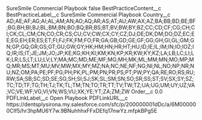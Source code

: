 <?xml version="1.0" encoding="UTF-8"?>
<CustomMetadata xmlns="http://soap.sforce.com/2006/04/metadata" xmlns:xsi="http://www.w3.org/2001/XMLSchema-instance" xmlns:xsd="http://www.w3.org/2001/XMLSchema">
    <label>SureSmile Commercial Playbook</label>
    <protected>false</protected>
    <values>
        <field>BestPracticeContent__c</field>
        <value xsi:nil="true"/>
    </values>
    <values>
        <field>BestPracticeLabel__c</field>
        <value xsi:type="xsd:string">SureSmile Commercial Playbook</value>
    </values>
    <values>
        <field>Country__c</field>
        <value xsi:type="xsd:string">AD;AE;AF;AG;AI;AL;AM;AN;AO;AQ;AR;AS;AT;AU;AW;AX;AZ;BA;BB;BD;BE;BF;BG;BH;BI;BJ;BL;BM;BN;BO;BQ;BR;BS;BT;BV;BW;BY;BZ;CC;CD;CF;CG;CH;CI;CK;CL;CM;CN;CO;CR;CS;CU;CV;CW;CX;CY;CZ;DJ;DE;DK;DM;DO;DZ;EC;EE;EG;EH;ER;ES;ET;FI;FJ;FK;FM;FO;FR;GA;GB;GD;GE;GF;GG;GH;GI;GL;GM;GN;GP;GQ;GR;GS;GT;GU;GW;GY;HK;HM;HN;HR;HT;HU;ID;IE;IL;IM;IN;IO;IOZ;IQ;IR;IS;IT;JE;JM;JO;JP;KE;KG;KH;KI;KM;KN;KP;KR;KW;KY;KZ;LA;LB;LC;LI;LK;LR;LS;LT;LU;LV;LY;MA;MC;MD;ME;MF;MG;MH;MK;ML;MM;MN;MO;MP;MQ;MR;MS;MT;MU;MV;MW;MX;MY;MZ;NA;NC;NE;NF;NG;NI;NL;NO;NP;NR;NU;NZ;OM;PA;PE;PF;PG;PH;PK;PL;PM;PN;PR;PS;PT;PW;PY;QA;RE;RO;RS;RU;RW;SA;SB;SC;SD;SE;SG;SH;SI;SJ;SK;SL;SM;SN;SO;SR;SS;ST;SV;SX;SY;SZ;TC;TD;TF;TG;TH;TJ;TK;TL;TM;TN;TO;TR;TT;TV;TW;TZ;UA;UG;UM;UY;UZ;VA;VC;VE;WF;VG;VI;VN;WS;VU;XK;YE;YT;ZA;ZM;ZW</value>
    </values>
    <values>
        <field>Order__c</field>
        <value xsi:type="xsd:double">0.0</value>
    </values>
    <values>
        <field>PDFLinkLabel__c</field>
        <value xsi:type="xsd:string">Open Playbook</value>
    </values>
    <values>
        <field>PDFLinkURL__c</field>
        <value xsi:type="xsd:string">https://dentsplysirona.my.salesforce.com/sfc/p/200000001dDc/a/6M000000CIf5/hr3hpMU6Y7w.9BNuhhhxFFxDEfq17nwYz.mfpkBPg5E</value>
    </values>
</CustomMetadata>
